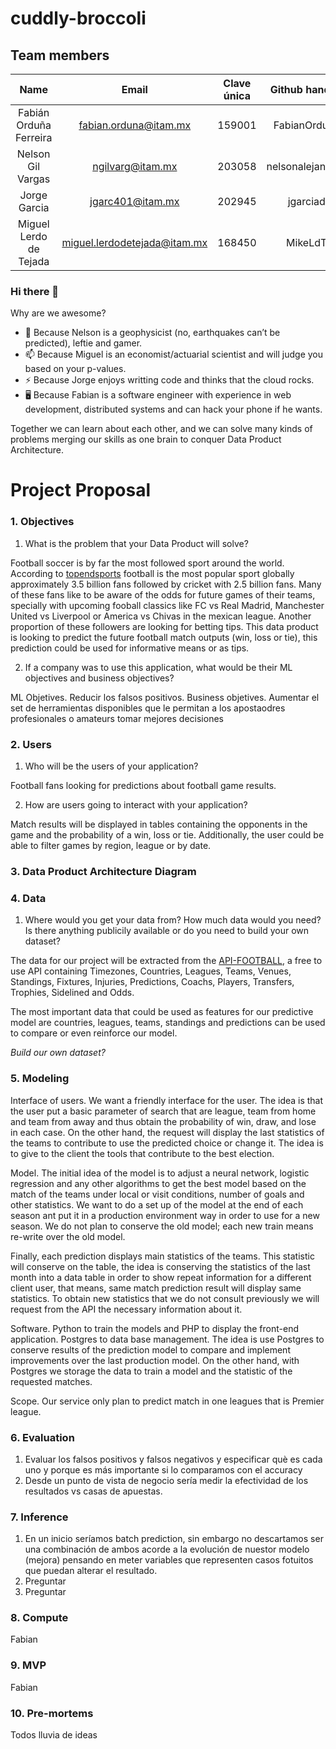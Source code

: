 # cuddly-broccoli

## Team members

| Name  | Email | Clave única | Github handler
| :-------------: | :-------------: | :-------------: | :-------------:
| Fabián Orduña Ferreira  | fabian.orduna@itam.mx  | 159001  | FabianOrduna 
| Nelson Gil Vargas  | ngilvarg@itam.mx  | 203058  | nelsonalejandrov
| Jorge Garcia  | jgarc401@itam.mx  | 202945  | jgarciad
| Miguel Lerdo de Tejada  | miguel.lerdodetejada@itam.mx  | 168450  | MikeLdT


### Hi there 👋

Why are we awesome?

-	🔭 Because Nelson is a geophysicist (no, earthquakes can’t be predicted), leftie and gamer.
-	📫 Because Miguel is an economist/actuarial scientist and will judge you based on your p-values. 
-	⚡ Because Jorge enjoys writting code and thinks that the cloud rocks. 
- 🖥️ Because Fabian is a software engineer with experience in web development, distributed systems and can hack your phone if he wants.

Together we can learn about each other, and we can solve many kinds of problems merging our skills as one brain to conquer Data Product Architecture.

# Project Proposal 

### 1. Objectives

1. What is the problem that your Data Product will solve? 

Football soccer is by far the most followed sport around the world. According to [topendsports](https://www.topendsports.com/world/lists/popular-sport/fans.htm) football is the most popular sport globally approximately 3.5 billion fans followed by cricket with 2.5 billion fans. Many of these fans like to be aware of the odds for future games of their teams, specially with upcoming fooball classics like FC vs Real Madrid, Manchester United vs Liverpool or America vs Chivas in the mexican league. Another proportion of these followers are looking for betting tips. This data product is looking to predict the future football match outputs (win, loss or tie), this prediction could be used for informative means or as tips. 

2. If a company was to use this application, what would be their ML objectives and business objectives? 

ML Objetives. Reducir los falsos positivos. 
Business objetives. Aumentar el set de herramientas disponibles que le permitan a los apostaodres profesionales o amateurs tomar mejores decisiones

### 2. Users

1. Who will be the users of your application?

Football fans looking for predictions about football game results. 

2. How are users going to interact with your application? 

Match results will be displayed in tables containing the opponents in the game and the probability of a win, loss or tie. Additionally, the user could be able to filter games by region, league or by date. 

### 3. Data Product Architecture Diagram

### 4. Data

1. Where would you get your data from? How much data would you need? Is there anything publicily available or do you need to build your own dataset? 

The data for our project will be extracted from the [API-FOOTBALL](https://www.api-football.com/documentation-v3), a free to use API containing Timezones, Countries, Leagues, Teams, Venues, Standings, Fixtures, Injuries, Predictions, Coachs, Players, Transfers, Trophies, Sidelined and Odds. 

The most important data that could be used as features for our predictive model are countries, leagues, teams, standings and predictions can be used to compare or even reinforce our model. 

*Build our own dataset?* 

### 5. Modeling

Interface of users. We want a friendly interface for the user. The idea is that the user put a basic parameter of search that are league, team from home and team from away and thus obtain the probability of win, draw, and lose in each case. On the other hand, the request will display the last statistics of the teams to contribute to use the predicted choice or change it. The idea is to give to the client the tools that contribute to the best election. 

Model. The initial idea of the model is to adjust a neural network, logistic regression and any other algorithms to get the best model based on the match of the teams under local or visit conditions, number of goals and other statistics. We want to do a set up of the model at the end of each season ant put it in a production environment way in order to use for a new season. We do not plan to conserve the old model; each new train means re-write over the old model. 

Finally, each prediction displays main statistics of the teams. This statistic will conserve on the table, the idea is conserving the statistics of the last month into a data table in order to show repeat information for a different client user, that means, same match prediction result will display same statistics. To obtain new statistics that we do not consult previously we will request from the API the necessary information about it. 

Software. Python to train the models and PHP to display the front-end application. Postgres to data base management. The idea is use Postgres to conserve results of the prediction model to compare and implement improvements over the last production model. On the other hand, with Postgres we storage the data to train a model and the statistic of the requested matches. 

Scope. Our service only plan to predict match in one leagues that is Premier league. 


### 6. Evaluation

1. Evaluar los falsos positivos y falsos negativos y especificar què es cada uno y porque es más importante si lo comparamos con el accuracy
2. Desde un punto de vista de negocio sería medir la efectividad de los resultados vs casas de apuestas. 

### 7. Inference

1. En un inicio seríamos batch prediction, sin embargo no descartamos ser una combinación de ambos acorde a la evolución de nuestor modelo (mejora) pensando en meter variables que representen casos fotuitos que puedan alterar el resultado. 
2. Preguntar
3. Preguntar

### 8. Compute
Fabian
### 9. MVP
Fabian
### 10. Pre-mortems
Todos lluvia de ideas
